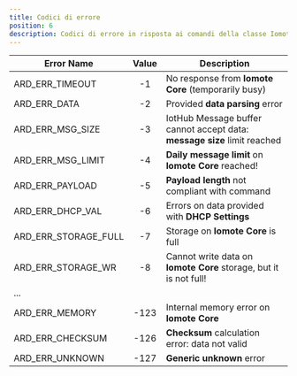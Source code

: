 ```yaml
---
title: Codici di errore
position: 6
description: Codici di errore in risposta ai comandi della classe Iomote
---
```


| Error Name | Value | Description |
| ----------------- |:------:| ----------------------- |
| ARD_ERR_TIMEOUT | -1 | No response from **Iomote Core** (temporarily busy) |
| ARD_ERR_DATA | -2 | Provided **data parsing** error |
| ARD_ERR_MSG_SIZE | -3 | IotHub Message buffer cannot accept data: **message size** limit reached |
| ARD_ERR_MSG_LIMIT | -4 | **Daily message limit** on **Iomote Core** reached! |
| ARD_ERR_PAYLOAD | -5 | **Payload length** not compliant with command |
| ARD_ERR_DHCP_VAL | -6 | Errors on data provided with **DHCP Settings**|
| ARD_ERR_STORAGE_FULL | -7 | Storage on **Iomote Core** is full |
| ARD_ERR_STORAGE_WR | -8 | Cannot write data on **Iomote Core** storage, but it is not full! |
| ... | | |
| ARD_ERR_MEMORY | -123 | Internal memory error on **Iomote Core** |
| ARD_ERR_CHECKSUM | -126 | **Checksum** calculation error: data not valid |
| ARD_ERR_UNKNOWN | -127 | **Generic unknown** error |

